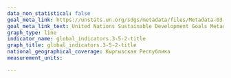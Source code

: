```yaml
---
data_non_statistical: false
goal_meta_link: https://unstats.un.org/sdgs/metadata/files/Metadata-03-05-02.pdf
goal_meta_link_text: United Nations Sustainable Development Goals Metadata (PDF 214 KB)
graph_type: line
indicator_name: global_indicators.3-5-2-title
graph_title: global_indicators.3-5-2-title
national_geographical_coverage: Кыргызская Республика
measurement_units: 

---
```

